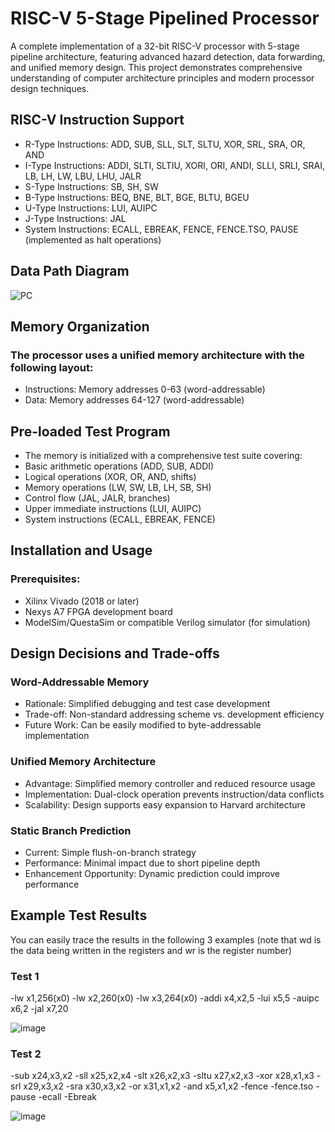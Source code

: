 # RISC-V 5-Stage Pipelined Processor
A complete implementation of a 32-bit RISC-V processor with 5-stage pipeline architecture, featuring advanced hazard detection, data forwarding, and unified memory design. This project demonstrates comprehensive understanding of computer architecture principles and modern processor design techniques.
## RISC-V Instruction Support
- R-Type Instructions: ADD, SUB, SLL, SLT, SLTU, XOR, SRL, SRA, OR, AND
- I-Type Instructions: ADDI, SLTI, SLTIU, XORI, ORI, ANDI, SLLI, SRLI, SRAI, LB, LH, LW, LBU, LHU, JALR
- S-Type Instructions: SB, SH, SW
- B-Type Instructions: BEQ, BNE, BLT, BGE, BLTU, BGEU
- U-Type Instructions: LUI, AUIPC
- J-Type Instructions: JAL
- System Instructions: ECALL, EBREAK, FENCE, FENCE.TSO, PAUSE (implemented as halt operations)

## Data Path Diagram
![PC](https://github.com/user-attachments/assets/b3c5ec00-98ef-44cf-a204-01d6fecb708f)

## Memory Organization
### The processor uses a unified memory architecture with the following layout:
- Instructions: Memory addresses 0-63 (word-addressable)
- Data: Memory addresses 64-127 (word-addressable)


## Pre-loaded Test Program
- The memory is initialized with a comprehensive test suite covering:
- Basic arithmetic operations (ADD, SUB, ADDI)
- Logical operations (XOR, OR, AND, shifts)
- Memory operations (LW, SW, LB, LH, SB, SH)
- Control flow (JAL, JALR, branches)
- Upper immediate instructions (LUI, AUIPC)
- System instructions (ECALL, EBREAK, FENCE)


## Installation and Usage
### Prerequisites:
- Xilinx Vivado (2018 or later)
- Nexys A7 FPGA development board
- ModelSim/QuestaSim or compatible Verilog simulator (for simulation)


## Design Decisions and Trade-offs
### Word-Addressable Memory
* Rationale: Simplified debugging and test case development
* Trade-off: Non-standard addressing scheme vs. development efficiency
* Future Work: Can be easily modified to byte-addressable implementation
### Unified Memory Architecture
* Advantage: Simplified memory controller and reduced resource usage
* Implementation: Dual-clock operation prevents instruction/data conflicts
* Scalability: Design supports easy expansion to Harvard architecture
### Static Branch Prediction
* Current: Simple flush-on-branch strategy
* Performance: Minimal impact due to short pipeline depth
* Enhancement Opportunity: Dynamic prediction could improve performance

## Example Test Results
You can easily trace the results in the following 3 examples
(note that wd is the data being written in the registers and wr is the register number)
### Test 1
-lw x1,256(x0) 
-lw x2,260(x0) 
-lw x3,264(x0) 
-addi x4,x2,5 
-lui x5,5 
-auipc x6,2 
-jal x7,20 

![image](https://github.com/user-attachments/assets/ec7696e2-a970-474c-81a8-13e47ca35f65)

### Test 2
-sub x24,x3,x2 
-sll x25,x2,x4 
-slt x26,x2,x3 
-sltu x27,x2,x3 
-xor x28,x1,x3 
-srl x29,x3,x2 
-sra x30,x3,x2 
-or x31,x1,x2 
-and x5,x1,x2 
-fence 
-fence.tso 
-pause 
-ecall 
-Ebreak 

![image](https://github.com/user-attachments/assets/ea76d277-081c-44c0-9b68-676cfeca76d3)





